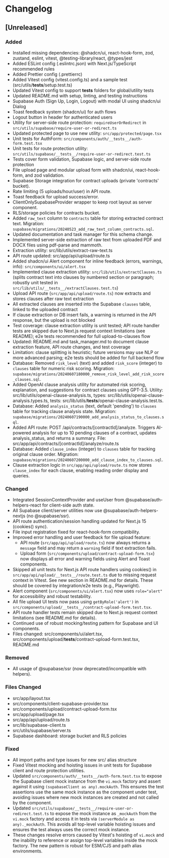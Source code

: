 # Changelog

## [Unreleased]

### Added

- Installed missing dependencies: @shadcn/ui, react-hook-form, zod, zustand, eslint, vitest, @testing-library/react, @types/jest
- Added ESLint config (.eslintrc.json) with Next.js/TypeScript recommended rules
- Added Prettier config (.prettierrc)
- Added Vitest config (vitest.config.ts) and a sample test (src/utils/**tests**/setup.test.ts)
- Updated Vitest config to support **tests** folders for global/utility tests
- Updated README.md with setup, linting, and testing instructions
- Supabase Auth (Sign Up, Login, Logout) with modal UI using shadcn/ui Dialog
- Toast feedback system (shadcn/ui) for auth flows
- Logout button in header for authenticated users
- Utility for server-side route protection: `requireUserOrRedirect` in `src/utils/supabase/require-user-or-redirect.ts`
- Updated protected page to use new utility: `src/app/protected/page.tsx`
- Unit tests for AuthForm: `src/components/auth/__tests__/auth-form.test.tsx`
- Unit tests for route protection utility: `src/utils/supabase/__tests__/require-user-or-redirect.test.ts`
- Tests cover form validation, Supabase logic, and server-side route protection
- File upload page and modular upload form with shadcn/ui, react-hook-form, and zod validation.
- Supabase Storage integration for contract uploads (private 'contracts' bucket).
- Rate limiting (5 uploads/hour/user) in API route.
- Toast feedback for upload success/error.
- ClientOnlySupabaseProvider wrapper to keep root layout as server component.
- RLS/storage policies for contracts bucket.
- Added `raw_text` column to `contracts` table for storing extracted contract text. Migration: `supabase/migrations/20240523_add_raw_text_column_contracts.sql`.
- Updated documentation and task manager for this schema change.
- Implemented server-side extraction of raw text from uploaded PDF and DOCX files using pdf-parse and mammoth.
- Extraction utility: src/lib/utils/extract-raw-text.ts
- API route updated: src/app/api/upload/route.ts
- Added shadcn/ui Alert component for inline feedback (errors, warnings, info): `src/components/ui/alert.tsx`
- Implemented clause extraction utility: `src/lib/utils/extractClauses.ts` (splits contract text into clauses by numbered section or paragraph; robustly unit tested in `src/lib/utils/__tests__/extractClauses.test.ts`)
- Upload API route (`src/app/api/upload/route.ts`) now extracts and stores clauses after raw text extraction
- All extracted clauses are inserted into the Supabase `clauses` table, linked to the uploaded contract
- If clause extraction or DB insert fails, a warning is returned in the API response, but the upload is not blocked
- Test coverage: clause extraction utility is unit tested; API route handler tests are skipped due to Next.js request context limitations (see README); e2e tests recommended for full upload-to-clauses flow
- Updated: README.md and task_manager.md to document clause extraction feature, API route changes, and test coverage
- Limitation: clause splitting is heuristic; future versions may use NLP or more advanced parsing; e2e tests should be added for full backend flow
- Database: Removed `risk_level` (text) and added `risk_score` (integer) to `clauses` table for numeric risk scoring. Migration: `supabase/migrations/20240607180000_remove_risk_level_add_risk_score_clauses.sql`.
- Added OpenAI clause analysis utility for automated risk scoring, explanation, and suggestions for contract clauses using GPT-3.5. Utility: src/lib/utils/openai-clause-analysis.ts, types: src/lib/utils/openai-clause-analysis.types.ts, tests: src/lib/utils/**tests**/openai-clause-analysis.test.ts.
- Database: Added `analysis_status` (text, default 'pending') to `clauses` table for tracking clause analysis state. Migration: `supabase/migrations/20240607190000_add_analysis_status_to_clauses.sql`.
- Added API route: POST /api/contracts/[contractId]/analyze. Triggers AI-powered analysis for up to 10 pending clauses of a contract, updates analysis_status, and returns a summary. File: src/app/api/contracts/[contractId]/analyze/route.ts
- Database: Added `clause_index` (integer) to `clauses` table for tracking original clause order. Migration: `supabase/migrations/20240607200000_add_clause_index_to_clauses.sql`.
- Clause extraction logic in `src/app/api/upload/route.ts` now stores `clause_index` for each clause, enabling reading order display and queries.

### Changed

- Integrated SessionContextProvider and useUser from @supabase/auth-helpers-react for client-side auth state.
- All Supabase client/server utilities now use @supabase/auth-helpers-nextjs (no @supabase/ssr).
- API route authentication/session handling updated for Next.js 15 (cookies() sync).
- File input registration fixed for react-hook-form compatibility.
- Improved error handling and user feedback for file upload feature:
  - API route (`src/app/api/upload/route.ts`) now always returns a `message` field and may return a `warning` field if text extraction fails.
  - Upload form (`src/components/upload/contract-upload-form.tsx`) now displays all error and warning fields using Alert and Toast components.
- Skipped all unit tests for Next.js API route handlers using cookies() in `src/app/api/upload/__tests__/route.test.ts` due to missing request context in Vitest. See new section in README.md for details. These should be covered by integration/e2e tests (e.g., Playwright).
- Alert component (`src/components/ui/alert.tsx`) now uses `role="alert"` for accessibility and robust testability.
- All file upload UI tests now pass using `getByRole('alert')` in `src/components/upload/__tests__/contract-upload-form.test.tsx`.
- API route handler tests remain skipped due to Next.js request context limitations (see README.md for details).
- Continued use of robust mocking/testing pattern for Supabase and UI components.
- Files changed: src/components/ui/alert.tsx, src/components/upload/**tests**/contract-upload-form.test.tsx, README.md

### Removed

- All usage of @supabase/ssr (now deprecated/incompatible with helpers).

### Files Changed

- src/app/layout.tsx
- src/components/client-supabase-provider.tsx
- src/components/upload/contract-upload-form.tsx
- src/app/upload/page.tsx
- src/app/api/upload/route.ts
- src/lib/supabase-client.ts
- src/utils/supabase/server.ts
- Supabase dashboard: storage bucket and RLS policies

### Fixed

- All import paths and type issues for new src/ alias structure
- Fixed Vitest mocking and hoisting issues in unit tests for Supabase client and route protection utilities.
- Updated `src/components/auth/__tests__/auth-form.test.tsx` to expose the Supabase client mock instance from the `vi.mock` factory and assert against it using `(supabaseClient as any).mockAuth`. This ensures the test assertions use the same mock instance as the component under test, avoiding issues where new mock instances are created and not called by the component.
- Updated `src/utils/supabase/__tests__/require-user-or-redirect.test.ts` to expose the mock instance as `_mockAuth` from the `vi.mock` factory and access it in tests via `(serverModule as any)._mockAuth`. This avoids all top-level variable hoisting issues and ensures the test always uses the correct mock instance.
- These changes resolve errors caused by Vitest's hoisting of `vi.mock` and the inability to reference or assign top-level variables inside the mock factory. The new pattern is robust for ESM/CJS and path alias environments.
